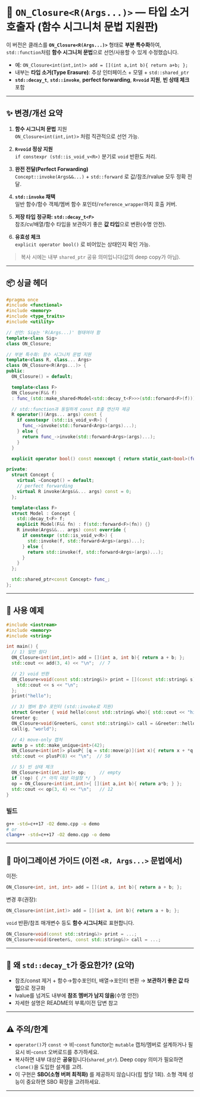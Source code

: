 # 🧰 `ON_Closure<R(Args...)>` — 타입 소거 호출자 (함수 시그니처 문법 지원판)

이 버전은 클래스를 **`ON_Closure<R(Args...)>`** 형태로 **부분 특수화**하여,
`std::function`처럼 **함수 시그니처 문법**으로 선언/사용할 수 있게 수정했습니다.

- 예: `ON_Closure<int(int,int)> add = [](int a,int b){ return a+b; };`
- 내부는 **타입 소거(Type Erasure)**: 추상 인터페이스 + 모델 + `std::shared_ptr`
- **`std::decay_t`**, **`std::invoke`**, **perfect forwarding**, **`R=void` 지원**, **빈 상태 체크** 포함

---

## ✨ 변경/개선 요약

1. **함수 시그니처 문법** 지원  
   `ON_Closure<int(int,int)>` 처럼 직관적으로 선언 가능.

2. **`R=void` 정상 지원**  
   `if constexpr (std::is_void_v<R>)` 분기로 `void` 반환도 처리.

3. **완전 전달(Perfect Forwarding)**  
   `Concept::invoke(Args&&...)` + `std::forward` 로 값/참조/rvalue 모두 정확 전달.

4. **`std::invoke` 채택**  
   일반 함수/함수 객체/멤버 함수 포인터/`reference_wrapper`까지 호출 커버.

5. **저장 타입 정규화: `std::decay_t<F>`**  
   참조/cv/배열/함수 타입을 보관하기 좋은 **값 타입**으로 변환(수명 안전).

6. **유효성 체크**  
   `explicit operator bool()` 로 비어있는 상태인지 확인 가능.

> 복사 시에는 내부 `shared_ptr` 공유 의미입니다(값의 deep copy가 아님).

---

## 📦 싱글 헤더

```cpp
#pragma once
#include <functional>
#include <memory>
#include <type_traits>
#include <utility>

// 선언: Sig는 'R(Args...)' 형태여야 함
template<class Sig>
class ON_Closure;

// 부분 특수화: 함수 시그니처 문법 지원
template<class R, class... Args>
class ON_Closure<R(Args...)> {
public:
  ON_Closure() = default;

  template<class F>
  ON_Closure(F&& f)
  : func_(std::make_shared<Model<std::decay_t<F>>>(std::forward<F>(f))) {}

  // std::function과 동일하게 const 호출 연산자 제공
  R operator()(Args... args) const {
    if constexpr (std::is_void_v<R>) {
      func_->invoke(std::forward<Args>(args)...);
    } else {
      return func_->invoke(std::forward<Args>(args)...);
    }
  }

  explicit operator bool() const noexcept { return static_cast<bool>(func_); }

private:
  struct Concept {
    virtual ~Concept() = default;
    // perfect forwarding
    virtual R invoke(Args&&... args) const = 0;
  };

  template<class F>
  struct Model : Concept {
    std::decay_t<F> f;
    explicit Model(F&& fn) : f(std::forward<F>(fn)) {}
    R invoke(Args&&... args) const override {
      if constexpr (std::is_void_v<R>) {
        std::invoke(f, std::forward<Args>(args)...);
      } else {
        return std::invoke(f, std::forward<Args>(args)...);
      }
    }
  };

  std::shared_ptr<const Concept> func_;
};
```

---

## 🧪 사용 예제

```cpp
#include <iostream>
#include <memory>
#include <string>

int main() {
  // 1) 일반 람다
  ON_Closure<int(int,int)> add = [](int a, int b){ return a + b; };
  std::cout << add(3, 4) << "\n";  // 7

  // 2) void 반환
  ON_Closure<void(const std::string&)> print = [](const std::string& s){
    std::cout << s << "\n";
  };
  print("hello");

  // 3) 멤버 함수 포인터 (std::invoke로 지원)
  struct Greeter { void hello(const std::string& who){ std::cout << "hi " << who << "\n"; } };
  Greeter g;
  ON_Closure<void(Greeter&, const std::string&)> call = &Greeter::hello;
  call(g, "world");

  // 4) move-only 캡처
  auto p = std::make_unique<int>(42);
  ON_Closure<int(int)> plusP{ [q = std::move(p)](int x){ return x + *q; } };
  std::cout << plusP(8) << "\n";  // 50

  // 5) 빈 상태 체크
  ON_Closure<int(int,int)> op;     // empty
  if (!op) { /* 아직 대상 미설정 */ }
  op = ON_Closure<int(int,int)>{ [](int a,int b){ return a*b; } };
  std::cout << op(3, 4) << "\n";   // 12
}
```

### 빌드
```bash
g++ -std=c++17 -O2 demo.cpp -o demo
# or
clang++ -std=c++17 -O2 demo.cpp -o demo
```

---

## 🔁 마이그레이션 가이드 (이전 `<R, Args...>` 문법에서)

이전:  
```cpp
ON_Closure<int, int, int> add = [](int a, int b){ return a + b; };
```

변경 후(권장):  
```cpp
ON_Closure<int(int,int)> add = [](int a, int b){ return a + b; };
```

`void` 반환/참조 매개변수 등도 **함수 시그니처**로 표현합니다.
```cpp
ON_Closure<void(const std::string&)> print = ...;
ON_Closure<void(Greeter&, const std::string&)> call = ...;
```

---

## 🧠 왜 `std::decay_t`가 중요한가? (요약)
- 참조/const 제거 + 함수→함수포인터, 배열→포인터 변환 → **보관하기 좋은 값 타입**으로 정규화
- lvalue를 넘겨도 내부에 **참조 멤버가 남지 않음**(수명 안전)
- 자세한 설명은 README의 부록/이전 답변 참고

---

## ⚠️ 주의/한계

- `operator()`가 `const` → 비-`const` functor는 `mutable` 캡처/멤버로 설계하거나 필요시 비-`const` 오버로드를 추가하세요.
- 복사하면 내부 대상은 **공유**됩니다(`shared_ptr`). Deep copy 의미가 필요하면 `clone()`을 도입한 설계를 고려.
- 이 구현은 **SBO(소형 버퍼 최적화)** 를 제공하지 않습니다(힙 할당 1회). 소형 객체 성능이 중요하면 SBO 확장을 고려하세요.

---

